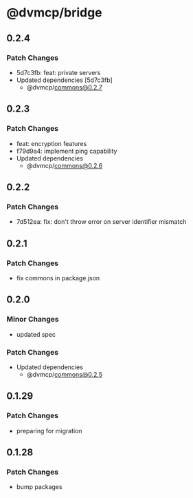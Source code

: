 # @dvmcp/bridge

## 0.2.4

### Patch Changes

- 5d7c3fb: feat: private servers
- Updated dependencies [5d7c3fb]
  - @dvmcp/commons@0.2.7

## 0.2.3

### Patch Changes

- feat: encryption features
- f79d9a4: implement ping capability
- Updated dependencies
  - @dvmcp/commons@0.2.6

## 0.2.2

### Patch Changes

- 7d512ea: fix: don't throw error on server identifier mismatch

## 0.2.1

### Patch Changes

- fix commons in package.json

## 0.2.0

### Minor Changes

- updated spec

### Patch Changes

- Updated dependencies
  - @dvmcp/commons@0.2.5

## 0.1.29

### Patch Changes

- preparing for migration

## 0.1.28

### Patch Changes

- bump packages
